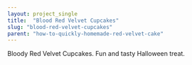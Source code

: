 ```yaml
---
layout: project_single
title:  "Blood Red Velvet Cupcakes"
slug: "blood-red-velvet-cupcakes"
parent: "how-to-quickly-homemade-red-velvet-cake"
---
```

Bloody Red Velvet Cupcakes. Fun and tasty Halloween treat.
